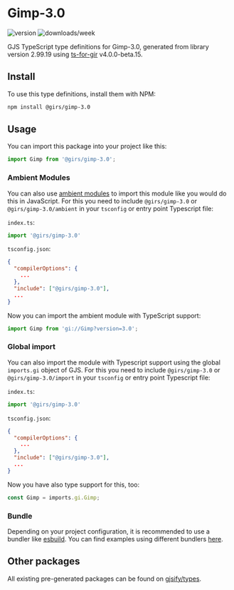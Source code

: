 
# Gimp-3.0

![version](https://img.shields.io/npm/v/@girs/gimp-3.0)
![downloads/week](https://img.shields.io/npm/dw/@girs/gimp-3.0)


GJS TypeScript type definitions for Gimp-3.0, generated from library version 2.99.19 using [ts-for-gir](https://github.com/gjsify/ts-for-gir) v4.0.0-beta.15.


## Install

To use this type definitions, install them with NPM:
```bash
npm install @girs/gimp-3.0
```

## Usage

You can import this package into your project like this:
```ts
import Gimp from '@girs/gimp-3.0';
```

### Ambient Modules

You can also use [ambient modules](https://github.com/gjsify/ts-for-gir/tree/main/packages/cli#ambient-modules) to import this module like you would do this in JavaScript.
For this you need to include `@girs/gimp-3.0` or `@girs/gimp-3.0/ambient` in your `tsconfig` or entry point Typescript file:

`index.ts`:
```ts
import '@girs/gimp-3.0'
```

`tsconfig.json`:
```json
{
  "compilerOptions": {
    ...
  },
  "include": ["@girs/gimp-3.0"],
  ...
}
```

Now you can import the ambient module with TypeScript support: 

```ts
import Gimp from 'gi://Gimp?version=3.0';
```

### Global import

You can also import the module with Typescript support using the global `imports.gi` object of GJS.
For this you need to include `@girs/gimp-3.0` or `@girs/gimp-3.0/import` in your `tsconfig` or entry point Typescript file:

`index.ts`:
```ts
import '@girs/gimp-3.0'
```

`tsconfig.json`:
```json
{
  "compilerOptions": {
    ...
  },
  "include": ["@girs/gimp-3.0"],
  ...
}
```

Now you have also type support for this, too:

```ts
const Gimp = imports.gi.Gimp;
```

### Bundle

Depending on your project configuration, it is recommended to use a bundler like [esbuild](https://esbuild.github.io/). You can find examples using different bundlers [here](https://github.com/gjsify/ts-for-gir/tree/main/examples).

## Other packages

All existing pre-generated packages can be found on [gjsify/types](https://github.com/gjsify/types).

